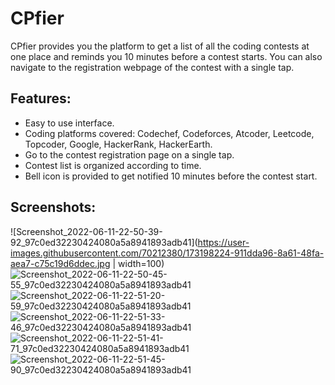 # CPfier
CPfier provides you the platform to get a list of all the coding contests at one place and reminds you 10 minutes before a contest starts. You can also navigate to the registration webpage of the contest with a single tap.

## Features:
* Easy to use interface.
* Coding platforms covered: Codechef, Codeforces, Atcoder, Leetcode, Topcoder, Google, HackerRank, HackerEarth.
* Go to the contest registration page on a single tap.
* Contest list is organized according to time.
* Bell icon is provided to get notified 10 minutes before the contest start.

## Screenshots:

![Screenshot_2022-06-11-22-50-39-92_97c0ed32230424080a5a8941893adb41](https://user-images.githubusercontent.com/70212380/173198224-911dda96-8a61-48fa-aea7-c75c19d6ddec.jpg | width=100)
![Screenshot_2022-06-11-22-50-45-55_97c0ed32230424080a5a8941893adb41](https://user-images.githubusercontent.com/70212380/173198244-89f4ddb7-d95c-4b1b-bd11-2d149f1b265d.jpg)
![Screenshot_2022-06-11-22-51-20-59_97c0ed32230424080a5a8941893adb41](https://user-images.githubusercontent.com/70212380/173198247-2d585ebb-3a35-4abd-9e62-514c055d1aa8.jpg)
![Screenshot_2022-06-11-22-51-33-46_97c0ed32230424080a5a8941893adb41](https://user-images.githubusercontent.com/70212380/173198255-52554064-0a03-49e3-bd26-3772e1f8f0f4.jpg)
![Screenshot_2022-06-11-22-51-41-71_97c0ed32230424080a5a8941893adb41](https://user-images.githubusercontent.com/70212380/173198262-f10e9683-0b36-4e5c-be59-8020e9805472.jpg)
![Screenshot_2022-06-11-22-51-45-90_97c0ed32230424080a5a8941893adb41](https://user-images.githubusercontent.com/70212380/173198267-6fc5008f-dc28-471e-8d93-ecb747fb5cf4.jpg)
